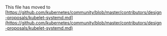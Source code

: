 This file has moved to [https://github.com/kubernetes/community/blob/master/contributors/design-proposals/kubelet-systemd.md](https://github.com/kubernetes/community/blob/master/contributors/design-proposals/kubelet-systemd.md)
